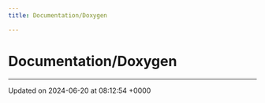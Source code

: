 ```yaml
---
title: Documentation/Doxygen

---
```


# Documentation/Doxygen








-------------------------------

Updated on 2024-06-20 at 08:12:54 +0000
